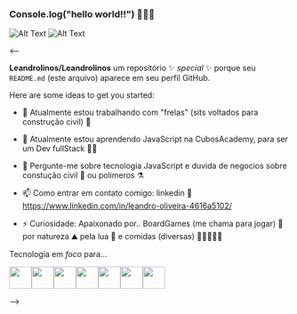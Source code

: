 ### Console.log("hello world!!") 👋👋👋


![Alt Text](https://tenor.com/pt-PT/view/kitten-keybo-lap-gif-19489640.gif)
![Alt Text](https://media.giphy.com/media/vFKqnCdLPNOKc/giphy.gif)




<--

**Leandrolinos/Leandrolinos** um repositório ✨ _special_ ✨ porque seu `README.md` (este arquivo) aparece em seu perfil GitHub.

Here are some ideas to get you started:

- 🔭 Atualmente estou trabalhando com "frelas" (sits voltados para construção civil) :construction_worker:
 
- 🌱 Atualmente estou aprendendo JavaScript na CubosAcademy, para ser um Dev fullStack :technologist:

- 💬 Pergunte-me sobre tecnologia JavaScript e duvida de negocios sobre constução civil :construction_worker: ou polimeros :alembic:

- 📫 Como entrar em contato comigo: linkedin :link: https://www.linkedin.com/in/leandro-oliveira-4616a5102/

- ⚡ Curiosidade: Apaixonado por.. BoardGames (me chama para jogar) :game_die: por natureza :mountain: pela lua :new_moon_with_face: e comidas (diversas) :popcorn::hamburger::hotdog::fish_cake::pizza:


Tecnologia em _foco_ para...
       
<img src="https://cdn.jsdelivr.net/gh/devicons/devicon/icons/nodejs/nodejs-plain.svg" width="40" height="40"/><img src="https://cdn.jsdelivr.net/gh/devicons/devicon/icons/github/github-original.svg" width="40" height="40" colo="white" /><img src="https://cdn.jsdelivr.net/gh/devicons/devicon/icons/mysql/mysql-plain.svg" width="40" height="40"/><img src="https://cdn.jsdelivr.net/gh/devicons/devicon/icons/git/git-original.svg" width="40" height="40"/><img src="https://cdn.jsdelivr.net/gh/devicons/devicon/icons/css3/css3-original.svg" width="40" height="40" /><img src="https://cdn.jsdelivr.net/gh/devicons/devicon/icons/html5/html5-original.svg" width="40" height="40" /><img src="https://cdn.jsdelivr.net/gh/devicons/devicon/icons/figma/figma-original.svg" width="40" height="40" />
          
          
      

          
-->
